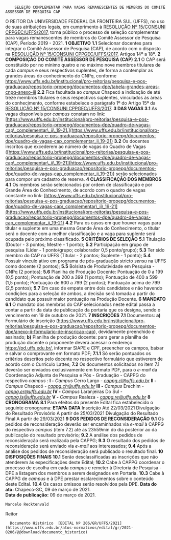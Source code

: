         SELEÇÃO COMPLEMENTAR PARA VAGAS REMANESCENTES DE MEMBROS DO COMITÊ ASSESSOR DE PESQUISA CAP  

 O REITOR DA UNIVERSIDADE FEDERAL DA FRONTEIRA SUL (UFFS), no uso de suas atribuições legais, em cumprimento à [RESOLUÇÃO Nº 15/CONSUNI CPPGEC/UFFS/2017](https://www.uffs.edu.br/atos-normativos/resolucao/consunicppgec/2017-0015), torna público o processo de seleção complementar para vagas remanescentes de membros do Comitê Assessor de Pesquisa (CAP), Período 2019 - 2021.  **1 OBJETIVO** **1.1**  Selecionar docentes para integrar o Comitê Assessor de Pesquisa (CAP), de acordo com o disposto na [RESOLUÇÃO Nº 15/CONSUNI CPPGEC/UFFS/2017](https://www.uffs.edu.br/atos-normativos/resolucao/consunicppgec/2017-0015), Artigos 14º a 18º.  **2 COMPOSIÇÃO DO COMITÊ ASSESSOR DE PESQUISA (CAP)** **2.1**  O CAP será constituído por no mínimo quatro e no máximo nove membros titulares de cada *campus*  e seus respectivos suplentes, de forma a contemplar as grandes áreas do conhecimento do CNPq, conforme <https://www.uffs.edu.br/institucional/pro-reitorias/pesquisa-e-pos-graduacao/repositorio-propepg/documentos-dpe/tabela-grandes-areas-cnpq-anexo-iii> **2.2**  Fica facultada ao *campus*  Chapecó a indicação de até treze membros titulares e seus respectivos suplentes, vinculados às áreas do conhecimento, conforme estabelece o parágrafo 1º do Artigo 15º da [RESOLUÇÃO Nº 15/CONSUNI CPPGEC/UFFS/2017](https://www.uffs.edu.br/atos-normativos/resolucao/consunicppgec/2017-0015).  **3 DAS VAGAS** **3.1**  As vagas disponíveis por *campus*  constam no link: [https://www.uffs.edu.br/institucional/pro-reitorias/pesquisa-e-pos-graduacao/repositorio-propepg/documentos-dpe/quadro-de-vagas-cap\_complementar\_ii\_19-21.](https://www.uffs.edu.br/institucional/pro-reitorias/pesquisa-e-pos-graduacao/repositorio-propepg/documentos-dpe/quadro-de-vagas-cap_complementar_ii_19-21) **3.2**  Os docentes inscritos que excederem ao número de vagas do Quadro de Vagas ([https://www.uffs.edu.br/institucional/pro-reitorias/pesquisa-e-pos-graduacao/repositorio-propepg/documentos-dpe/quadro-de-vagas-cap\_complementar\_ii\_19-21](https://www.uffs.edu.br/institucional/pro-reitorias/pesquisa-e-pos-graduacao/repositorio-propepg/documentos-dpe/quadro-de-vagas-cap_complementar_ii_19-21)) serão selecionados para compor um cadastro de reserva.  **4 CLASSIFICAÇÃO DOS MEMBROS** **4.1**  Os membros serão selecionados por ordem de classificação e por Grande Área do Conhecimento, de acordo com o quadro de vagas constante no link: [https://www.uffs.edu.br/institucional/pro-reitorias/pesquisa-e-pos-graduacao/repositorio-propepg/documentos-dpe/quadro-de-vagas-cap\_complementar\_ii\_19-21](https://www.uffs.edu.br/institucional/pro-reitorias/pesquisa-e-pos-graduacao/repositorio-propepg/documentos-dpe/quadro-de-vagas-cap_complementar_ii_19-21) **4.2**  Para os casos em que houver vagas para titular e suplente em uma mesma Grande Área do Conhecimento, o titular será o docente com a melhor classificação e a vaga para suplente será ocupada pelo próximo classificado.  **5 CRITÉRIOS DE SELEÇÃO** **5.1**  Titulação (Doutor - 3 pontos; Mestre - 1 ponto); **5.2**  Participação em grupo de pesquisa (Líder - 1 ponto/grupo; colaborador 0,5 ponto/grupo); **5.3**  Ter sido membro do CAP na UFFS (Titular - 2 pontos; Suplente - 1 ponto); **5.4**  Possuir vínculo ativo em programa de pós-graduação stricto *sensu*  na UFFS como docente (2 pontos); **5.5**  Bolsista de Produtividade em Pesquisa - CNPq (2 pontos); **5.6**  Planilha de Produção Docente: Pontuação de 0 a 199 (0,5 ponto); Pontuação de 200 a 399 (1 ponto); Pontuação de 400 a 599 (1,5 ponto); Pontuação de 600 a 799 (2 pontos); Pontuação acima de 799 (2,5 pontos); **5.7**  Em caso de empate entre dois candidatos e não havendo condições para a seleção de ambos, a decisão será tomada a partir do candidato que possuir maior pontuação na Produção Docente.  **6 MANDATO** **6.1**  O mandato dos membros do CAP selecionados neste edital passa a contar a partir da data de publicação da portaria que os designa, sendo o vencimento em 19 de outubro de 2021.  **7 INSCRIÇÕES** **7.1**  Documentos: **a)**  Formulário de inscrição (<https://www.uffs.edu.br/institucional/pro-reitorias/pesquisa-e-pos-graduacao/repositorio-propepg/documentos-dpe/anexo-ii-formulario-de-inscricao-cap>), devidamente preenchido e assinado; **b)**  Planilha de produção docente: para gerar a planilha de produção docente o proponente deverá acessar o endereço https://pd.uffs.edu.br/, informar SIAPE e CPF, preencher os campos, baixar e salvar o comprovante em formato PDF; **7.1.1**  Só serão pontuados os critérios descritos pelo docente no respectivo formulário que estiverem de acordo com o Currículo Lattes; **7.2**  Os documentos solicitados no item 7.1 deverão ser enviados exclusivamente em formato PDF, para o *e-mail*  da Coordenação Adjunta de Pesquisa e Pós - Graduação - CAPPG do respectivo *campus* : **I -**  *Campus*  Cerro Largo - *cappg.cl@uffs.edu.br* **II -**  *Campus*  Chapecó  *- cappg.ch@uffs.edu.br* **III -**  *Campus*  Erechim  *- cappg.er@uffs.edu.br* **IV -**  *Campus*  Laranjeiras Do Sul  *- cappg.ls@uffs.edu.br* **V -**  *Campus*  Realeza  *- cappg.re@uffs.edu.br*  **8 CRONOGRAMA** **8.1**  Para efeitos do presente Edital fica estabelecido o seguinte cronograma:     **ETAPA**   **DATA**     Inscrição   Até 22/03/2021     Divulgação do Resultado Provisório   A partir de 25/03/2021     Divulgação do Resultado Final   A partir de 29/03/2021      **9 DOS PEDIDOS DE RECONSIDERAÇÃO** **9.1**  Os pedidos de reconsideração deverão ser encaminhados via *e-mail*  à CAPPG do respectivo *campus*  (item 7.2) até as 23h59min do dia posterior ao da publicação do resultado provisório; **9.2**  A análise dos pedidos de reconsideração será realizada pela CAPPG; **9.3**  O resultado dos pedidos de reconsideração será enviado via *e-mail*  aos interessados; **9.4**  Após a análise dos pedidos de reconsideração será publicado o resultado final.  **10 DISPOSIÇÕES FINAIS** **10.1**  Serão desclassificadas as inscrições que não atenderem às especificações deste Edital; **10.2**  Cabe à CAPPG coordenar o processo de escolha em cada *campus*  e remeter à Diretoria de Pesquisa - DPE a listagem dos membros a serem designados em Portaria. **10.3**  Cabe à CAPPG de *campus*  e à DPE prestar esclarecimentos sobre o conteúdo deste Edital. **10.4**  Os casos omissos serão resolvidos pela DPE.        **Data do ato:** Chapecó-SC, 09 de março de 2021.   
 **Data de publicação:**  09 de março de 2021. 

    Marcelo Recktenvald   
 Reitor 

      Documento Histórico  [EDITAL Nº 206/GR/UFFS/2021](https://www.uffs.edu.br/atos-normativos/edital/gr/2021-0206/@@download/documento_historico)     
      